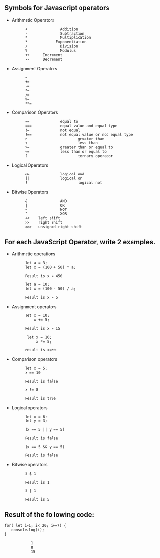 ## Symbols for Javascript operators

* Arithmetic Operators

            +	            Addition
            -	            Subtraction
            *	            Multiplication
            *             Exponentiation 
            /	            Division
            %	            Modulus 
            ++	    Increment
            --	    Decrement

* Assignment Operators

            =	
            +=	
            -=	
            *=	
            /=	
            %=	
            **=	

* Comparison Operators

            ==	            equal to
            ===	            equal value and equal type
            !=	            not equal
            !==	            not equal value or not equal type
            >	                    greater than
            <	                    less than
            >=	            greater than or equal to
            <=	            less than or equal to
            ?	                    ternary operator

* Logical Operators

            &&	            logical and
            ||	            logical or
            !	                    logical not

* Bitwise Operators

            &	            AND	
            |	            OR	
            ~	            NOT	
            ^	            XOR	
            <<	  left shift	
            >>	  right shift	
            >>>	  unsigned right shift	

## For each JavaScript Operator, write 2 examples.
* Arithmetic operations

            let a = 3;
            let x = (100 + 50) * a;

            Result is x = 450

            let a = 10;
            let x = (100 - 50) / a;

            Result is x = 5
* Assignment operators

            let x = 10;
                x += 5;

            Result is x = 15

             let x = 10;
                 x *= 5;

            Result is x=50

* Comparison operators

            let x = 5;
            x == 10

            Result is false

            x != 8

            Result is true

* Logical operators


            let x = 6; 
            let y = 3;

            (x == 5 || y == 5)

            Result is false

            (x == 5 && y == 5)

            Result is false

* Bitwise operators


            5 $ 1

            Result is 1

            5 | 1

            Result is 5
## Result of the following code:
 ```
 for( let i=1; i< 20; i+=7) {
    console.log(i);
}
```
                1
                8
                15
